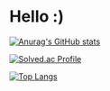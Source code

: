 # Hello :)

[![Anurag's GitHub stats](https://github-readme-stats.vercel.app/api?username=skdbsxir&show_icons=true&theme=algolia&hide=contribs)](https://github.com/anuraghazra/github-readme-stats)


[![Solved.ac Profile](http://mazassumnida.wtf/api/v2/generate_badge?boj=happysky12)](https://solved.ac/happysky12/)


[![Top Langs](https://github-readme-stats.vercel.app/api/top-langs/?username=skdbsxir&hide=javascript,html)](https://github.com/anuraghazra/github-readme-stats)
